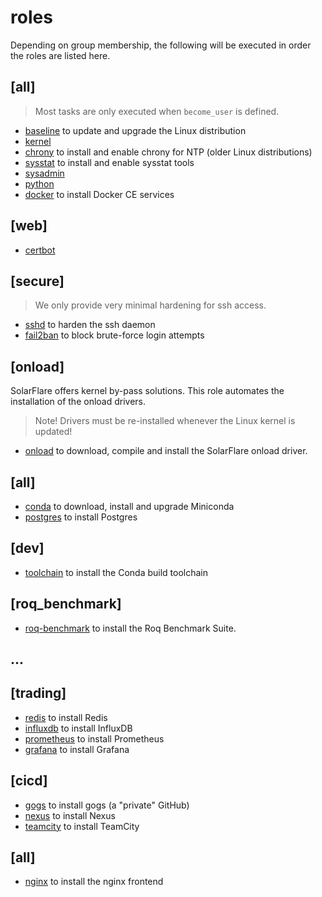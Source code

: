 # roles

Depending on group membership, the following will be executed
in order the roles are listed here.

## [all]

> Most tasks are only executed when `become_user` is defined.

* [baseline](baseline/README.md) to update and upgrade the Linux distribution
* [kernel](kernel/README.md)
* [chrony](chrony/README.md) to install and enable chrony for NTP (older Linux distributions)
* [sysstat](sysstat/README.md) to install and enable sysstat tools
* [sysadmin](sysadmin/README.md)
* [python](python/README.md)
* [docker](docker/README.md) to install Docker CE services

## [web]

* [certbot](certbot/README.md)

## [secure]

> We only provide very minimal hardening for ssh access.

* [sshd](sshd/README.md) to harden the ssh daemon
* [fail2ban](fail2band/README.md) to block brute-force login attempts

## [onload]

SolarFlare offers kernel by-pass solutions.
This role automates the installation of the onload drivers.

> Note! Drivers must be re-installed whenever the Linux kernel is updated!

* [onload](onload/README.md) to download, compile and install the SolarFlare onload driver.

## [all]

* [conda](conda/README.md) to download, install and upgrade Miniconda
* [postgres](postgres/README.md) to install Postgres

## [dev]

* [toolchain](toolchain/README.md) to install the Conda build toolchain


## [roq\_benchmark]

* [roq-benchmark](roq-benchmark/README.md) to install the Roq Benchmark Suite.


## ...


## [trading]

* [redis](redis/README.md) to install Redis
* [influxdb](influxdb/README.md) to install InfluxDB
* [prometheus](prometheus/README.md) to install Prometheus
* [grafana](grafana/README.md) to install Grafana

## [cicd]

* [gogs](gogs/README.md) to install gogs (a "private" GitHub)
* [nexus](nexus/README.md) to install Nexus
* [teamcity](teamcity/README.md) to install TeamCity

## [all]

* [nginx](nginx/README.md) to install the nginx frontend
